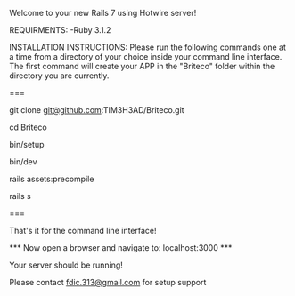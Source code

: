 Welcome to your new Rails 7 using Hotwire server!

REQUIRMENTS:
  -Ruby 3.1.2

INSTALLATION INSTRUCTIONS:
Please run the following commands one at a time from a directory of your choice inside your command line interface. The first command will create your APP in the "Briteco" folder within the directory you are currently.

=== 


git clone git@github.com:TIM3H3AD/Briteco.git

cd Briteco

bin/setup

bin/dev

rails assets:precompile

rails s


=== 

That's it for the command line interface! 

*** Now open a browser and navigate to: localhost:3000  ***

Your server should be running! 

Please contact fdic.313@gmail.com for setup support
